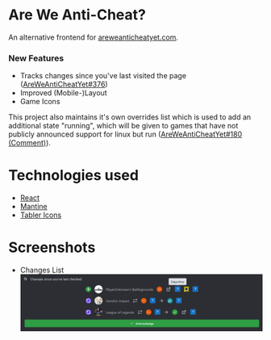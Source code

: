 # Are We Anti-Cheat?

An alternative frontend for [areweanticheatyet.com](https://areweanticheatyet.com/).

### New Features
- Tracks changes since you've last visited the page ([AreWeAntiCheatYet#376](https://github.com/Starz0r/AreWeAntiCheatYet/issues/376))
- Improved (Mobile-)Layout
- Game Icons

This project also maintains it's own overrides list which is used to add an additional state "running", which will be given to games that have not publicly announced support for linux but run ([AreWeAntiCheatYet#180 (Comment)](https://github.com/Starz0r/AreWeAntiCheatYet/issues/180#issuecomment-952925001)).

# Technologies used
- [React](https://reactjs.org/)
- [Mantine](https://mantine.dev/)
- [Tabler Icons](https://tabler-icons.io/)

# Screenshots

- Changes List
    ![Changes List](assets/changes.png)